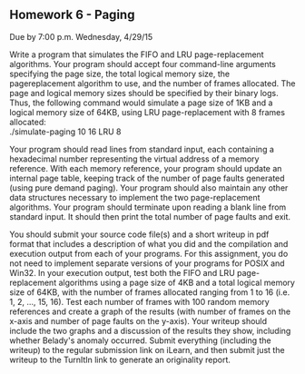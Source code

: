 <h2>Homework 6 - Paging</h2>
<p>Due by 7:00 p.m. Wednesday, 4/29/15</p>
<p>
Write a program that simulates the FIFO and LRU page-replacement algorithms. Your program should
accept four command-line arguments specifying the page size, the total logical memory size, the pagereplacement
algorithm to use, and the number of frames allocated. The page and logical memory sizes
should be specified by their binary logs. Thus, the following command would simulate a page size of
1KB and a logical memory size of 64KB, using LRU page-replacement with 8 frames allocated:<br>
./simulate-paging 10 16 LRU 8
</p>
<p>
Your program should read lines from standard input, each containing a hexadecimal number
representing the virtual address of a memory reference. With each memory reference, your program
should update an internal page table, keeping track of the number of page faults generated (using pure
demand paging). Your program should also maintain any other data structures necessary to implement
the two page-replacement algorithms. Your program should terminate upon reading a blank line from
standard input. It should then print the total number of page faults and exit.
</p>
<p>
You should submit your source code file(s) and a short writeup in pdf format that includes a description
of what you did and the compilation and execution output from each of your programs. For this
assignment, you do not need to implement separate versions of your programs for POSIX and Win32.
In your execution output, test both the FIFO and LRU page-replacement algorithms using a page size
of 4KB and a total logical memory size of 64KB, with the number of frames allocated ranging from 1
to 16 (i.e. 1, 2, ..., 15, 16). Test each number of frames with 100 random memory references and create
a graph of the results (with number of frames on the x-axis and number of page faults on the y-axis).
Your writeup should include the two graphs and a discussion of the results they show, including
whether Belady's anomaly occurred. Submit everything (including the writeup) to the regular
submission link on iLearn, and then submit just the writeup to the TurnItIn link to generate an
originality report.</p>
